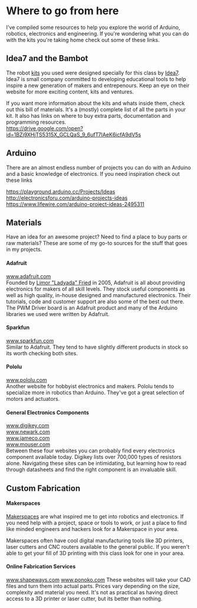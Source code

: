 # Where to go from here
I've compiled some resources to help you explore the world of Arduino, robotics, electronics and engineering. If you're wondering what you can do with the kits you're taking home check out some of these links.

## Idea7 and the Bambot
The robot [kits](https://idea7.cc/product/fabricating-the-future-robot-kit/) you used were designed specially for this class by [Idea7](https://idea7.cc). Idea7 is small company committed to developing educational tools to help inspire a new generation of makers and entrepenours. Keep an eye on their website for more exciting content, kits and ventures.  

If you want more information about the kits and whats inside them, check out this bill of materials. It's a (mostly) complete list of all the parts in your kit. It also has links on where to buy extra parts, documentation and programming resources.  
https://drive.google.com/open?id=1BZj9XHjTS5315X_GCLQaS_9_6ufT7IAeK6icfA9dV5s

## Arduino
There are an almost endless number of projects you can do with an Arduino and a basic knowledge of electronics. If you need inspiration check out these links

https://playground.arduino.cc/Projects/Ideas
http://electronicsforu.com/arduino-projects-ideas
https://www.lifewire.com/arduino-project-ideas-2495311

## Materials
Have an idea for an awesome project? Need to find a place to buy parts or raw materials? These are some of my go-to sources for the stuff that goes in my projects.

#### Adafruit
www.adafruit.com  
Founded by [Limor "Ladyada" Fried](https://www.adafruit.com/about) in 2005, Adafruit is all about providing electronics for makers of all skill levels. They stock useful components as well as high quality, in-house designed and manufactured electronics. Their tutorials, code and customer support are also some of the best out there. The PWM Driver board is an Adafruit product and many of the Arduino libraries we used were written by Adafruit.

#### Sparkfun
www.sparkfun.com  
Similar to Adafruit. They tend to have slightly different products in stock so its worth checking both sites.

#### Pololu
www.pololu.com  
Another website for hobbyist electronics and makers. Pololu tends to specialize more in robotics than Arduino. They've got a great selection of motors and actuators.

#### General Electronics Components
www.digikey.com  
www.newark.com  
www.jameco.com  
www.mouser.com  
Between these four websites you can probably find every electronics component available today. Digikey lists over 700,000 types of resistors alone. Navigating these sites can be intimidating, but learning how to read through datasheets and find the right component is an invaluable skill.

## Custom Fabrication

#### Makerspaces
[Makerspaces](https://www.makerspaces.com/what-is-a-makerspace/) are what inspired me to get into robotics and electronics. If you need help with a project, space or tools to work, or just a place to find like minded engineers and hackers look for a Makerspace in your area.  

Makerspaces often have cool digital manufacturing tools like 3D printers, laser cutters and CNC routers available to the general public. If you weren't able to get your fill of 3D printing with this class look for one in your area.

#### Online Fabrication Services
www.shapeways.com
www.ponoko.com
These websites will take your CAD files and turn them into actual parts. Prices vary depending on the size, complexity and material you need. It's not as practical as having direct access to a 3D printer or laser cutter, but its better than nothing.
